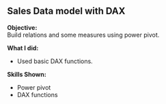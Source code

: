 ## Sales Data model with DAX

**Objective:**  
Build relations and some measures using power pivot.  

**What I did:**  
- Used basic DAX functions.    

**Skills Shown:**  
- Power pivot 
- DAX functions  